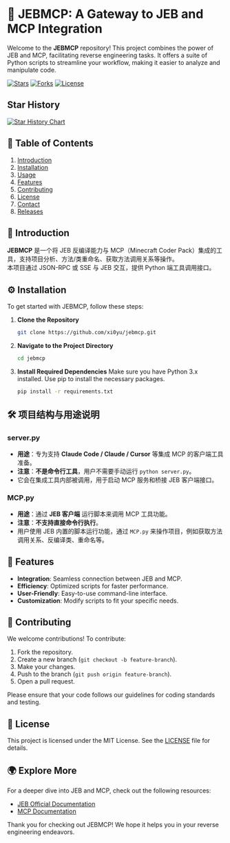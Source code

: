 # 🚀 JEBMCP: A Gateway to JEB and MCP Integration

Welcome to the **JEBMCP** repository! This project combines the power of JEB and MCP, facilitating reverse engineering tasks. It offers a suite of Python scripts to streamline your workflow, making it easier to analyze and manipulate code.

[![Stars](https://img.shields.io/github/stars/xi0yu/jebmcp?style=social)](https://github.com/xi0yu/jebmcp/stargazers)
[![Forks](https://img.shields.io/github/forks/xi0yu/jebmcp?style=social)](https://github.com/xi0yu/jebmcp/network/members)
[![License](https://img.shields.io/github/license/xi0yu/jebmcp)](https://github.com/xi0yu/jebmcp/blob/main/LICENSE)
## Star History
[![Star History Chart](https://api.star-history.com/svg?repos=xi0yu/jebmcp&type=Date)](https://www.star-history.com/#xi0yu/jebmcp&Date)


## 🌟 Table of Contents

1. [Introduction](#introduction)
2. [Installation](#installation)
3. [Usage](#usage)
4. [Features](#features)
5. [Contributing](#contributing)
6. [License](#license)
7. [Contact](#contact)
8. [Releases](#releases)

## 🧐 Introduction

**JEBMCP** 是一个将 JEB 反编译能力与 MCP（Minecraft Coder Pack）集成的工具，支持项目分析、方法/类重命名、获取方法调用关系等操作。  
本项目通过 JSON-RPC 或 SSE 与 JEB 交互，提供 Python 端工具调用接口。

## ⚙️ Installation

To get started with JEBMCP, follow these steps:

1. **Clone the Repository**
   ```bash
   git clone https://github.com/xi0yu/jebmcp.git
   ```
   
2. **Navigate to the Project Directory**
   ```bash
   cd jebmcp
   ```

3. **Install Required Dependencies**
   Make sure you have Python 3.x installed. Use pip to install the necessary packages.
   ```bash
   pip install -r requirements.txt
   ```

## 🛠️ 项目结构与用途说明

### server.py
- **用途**：专为支持 **Claude Code / Claude / Cursor** 等集成 MCP 的客户端工具准备。  
- **注意**：**不是命令行工具**，用户不需要手动运行 `python server.py`。  
- 它会在集成工具内部被调用，用于启动 MCP 服务和桥接 JEB 客户端接口。

### MCP.py
- **用途**：通过 **JEB 客户端** 运行脚本来调用 MCP 工具功能。  
- **注意**：**不支持直接命令行执行**。  
- 用户使用 JEB 内置的脚本运行功能，通过 `MCP.py` 来操作项目，例如获取方法调用关系、反编译类、重命名等。


## 🌈 Features

- **Integration**: Seamless connection between JEB and MCP.
- **Efficiency**: Optimized scripts for faster performance.
- **User-Friendly**: Easy-to-use command-line interface.
- **Customization**: Modify scripts to fit your specific needs.

## 🤝 Contributing

We welcome contributions! To contribute:

1. Fork the repository.
2. Create a new branch (`git checkout -b feature-branch`).
3. Make your changes.
4. Push to the branch (`git push origin feature-branch`).
5. Open a pull request.

Please ensure that your code follows our guidelines for coding standards and testing.

## 📝 License

This project is licensed under the MIT License. See the [LICENSE](LICENSE) file for details.

## 🌍 Explore More

For a deeper dive into JEB and MCP, check out the following resources:

- [JEB Official Documentation](https://www.pnfsoftware.com/jeb/apidoc)
- [MCP Documentation](https://mcp-docs.cn/introduction)

Thank you for checking out JEBMCP! We hope it helps you in your reverse engineering endeavors.
